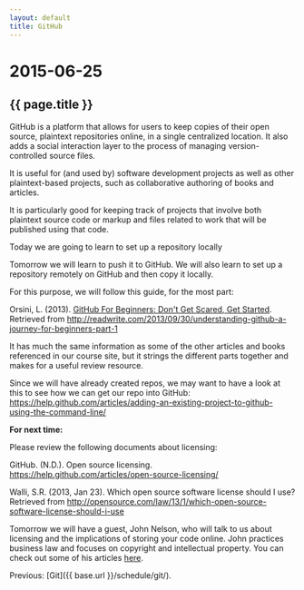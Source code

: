```yaml
---
layout: default
title: GitHub
---
```


# 2015-06-25
## {{ page.title }}

GitHub is a platform that allows for users to keep copies of their open source, plaintext repositories online, in a single centralized location. 
It also adds a social interaction layer to the process of managing version-controlled source files. 

It is useful for (and used by) software development projects as well as other plaintext-based projects, such as collaborative authoring of books and articles. 

It is particularly good for keeping track of projects that involve both plaintext source code or markup and files related to work that will be published using that code. 

Today we are going to learn to set up a repository locally

Tomorrow we will learn to push it to GitHub. 
We will also learn to set up a repository remotely on GitHub and then copy it locally. 

For this purpose, we will follow this guide, for the most part:  

Orsini, L. (2013). [GitHub For Beginners: Don't Get Scared, Get Started](http://readwrite.com/2013/09/30/understanding-github-a-journey-for-beginners-part-1). Retrieved from http://readwrite.com/2013/09/30/understanding-github-a-journey-for-beginners-part-1

It has much the same information as some of the other articles and books referenced in our course site, but it strings the different parts together and makes for a useful review resource.

Since we will have already created repos, we may want to have a look at this to see how we can get our repo into GitHub: https://help.github.com/articles/adding-an-existing-project-to-github-using-the-command-line/

**For next time:**

Please review the following documents about licensing:

GitHub. (N.D.). Open source licensing. https://help.github.com/articles/open-source-licensing/

Walli, S.R. (2013, Jan 23). Which open source software license should I use? Retrieved from http://opensource.com/law/13/1/which-open-source-software-license-should-i-use

Tomorrow we will have a guest, John Nelson, who will talk to us about licensing and the implications of storing your code online. 
John practices business law and focuses on copyright and intellectual property. 
You can check out some of his articles [here](http://papers.ssrn.com/sol3/cf_dev/AbsByAuth.cfm?per_id=937847). 

Previous: [Git]({{ base.url }}/schedule/git/). 